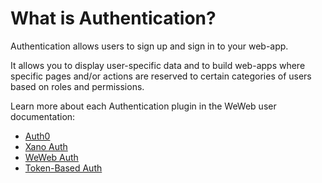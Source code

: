 # What is Authentication?

Authentication allows users to sign up and sign in to your web-app. 

It allows you to display user-specific data and to build web-apps where specific pages and/or actions are reserved to certain categories of users based on roles and permissions.

Learn more about each Authentication plugin in the WeWeb user documentation:
* <a href="https://docs.weweb.io/intro-to-auth0/" target="_blank" class="ww-editor-link">Auth0</a>
* <a href="https://docs.weweb.io/xano-authentication/" target="_blank" class="ww-editor-link">Xano Auth</a>
* <a href="https://docs.weweb.io/weweb-authentication/" target="_blank" class="ww-editor-link">WeWeb Auth</a>
* <a href="https://docs.weweb.io/token-based-authentication/" target="_blank" class="ww-editor-link">Token-Based Auth</a>
